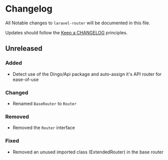 # Changelog

All Notable changes to `laravel-router` will be documented in this file.

Updates should follow the [Keep a CHANGELOG](http://keepachangelog.com/) principles.

## Unreleased

### Added
- Detect use of the Dingo/Api package and auto-assign it's API router for ease-of-use

### Changed
- Renamed `BaseRouter` to `Router`

### Removed
- Removed the `Router` interface

### Fixed
- Removed an unused imported class (ExtendedRouter) in the base router